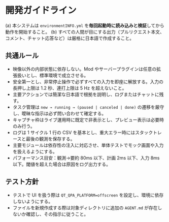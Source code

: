 # 開発ガイドライン

(a) 本システムは `environmentINFO.yml` を**毎回起動時に読み込みと検証**してから動作を開始すること。
(b) すべての人間が目にする出力（プルリクエスト本文、コメント、チャット応答など）は厳格に日本語で作成すること。

## 共通ルール
- 映像以外の内部状態に依存しない。Mod やサーバープラグインは任意の拡張扱いとし、標準環境で成立させる。
- 安全第一とし、非常停止操作で必ずすべての入力を即座に解放する。入力の長押し上限は 1.2 秒、連打上限は 5 Hz を超えないこと。
- 主要アクションでは簡潔な日本語で根拠を説明し、ログまたはチャットに残す。
- タスク管理は `new → running → (paused | canceled | done)` の遷移を厳守し、曖昧な指示は必ず問い合わせて確定する。
- キャプチャ枠はライブ運用時に既定で非表示とし、プレビュー表示は必要時のみ行う。
- ログは 1 サイクル 1 行の CSV を基本とし、重大エラー時にはスタックトレースと最後の観測を保存する。
- 主要モジュールは依存性の注入に対応させ、単体テストでモック画面や入力を扱えるようにする。
- パフォーマンス目安：観測→要約 80ms 以下、計画 2ms 以下、入力 8ms 以下。閾値を超えた場合は原因をログ出力する。

## テスト方針
- テストで UI を扱う際は `QT_QPA_PLATFORM=offscreen` を設定し、環境に依存しないようにする。
- ファイルを新規作成する際は対象ディレクトリに追加の `AGENT.md` が存在しないか確認し、その指示に従うこと。
